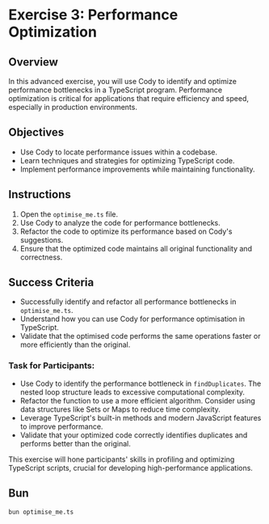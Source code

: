# Exercise 3: Performance Optimization

## Overview
In this advanced exercise, you will use Cody to identify and optimize performance bottlenecks in a TypeScript program. Performance optimization is critical for applications that require efficiency and speed, especially in production environments.

## Objectives
- Use Cody to locate performance issues within a codebase.
- Learn techniques and strategies for optimizing TypeScript code.
- Implement performance improvements while maintaining functionality.

## Instructions
1. Open the `optimise_me.ts` file.
2. Use Cody to analyze the code for performance bottlenecks.
3. Refactor the code to optimize its performance based on Cody's suggestions.
4. Ensure that the optimized code maintains all original functionality and correctness.

## Success Criteria
- Successfully identify and refactor all performance bottlenecks in `optimise_me.ts`.
- Understand how you can use Cody for performance optimisation in TypeScript.
- Validate that the optimised code performs the same operations faster or more efficiently than the original.

### Task for Participants:
- Use Cody to identify the performance bottleneck in `findDuplicates`. The nested loop structure leads to excessive computational complexity.
- Refactor the function to use a more efficient algorithm. Consider using data structures like Sets or Maps to reduce time complexity.
- Leverage TypeScript's built-in methods and modern JavaScript features to improve performance.
- Validate that your optimized code correctly identifies duplicates and performs better than the original.

This exercise will hone participants' skills in profiling and optimizing TypeScript scripts, crucial for developing high-performance applications.

## Bun
```
bun optimise_me.ts
```

